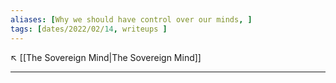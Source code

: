 ```yaml
---
aliases: [Why we should have control over our minds, ]
tags: [dates/2022/02/14, writeups ]
---
```

↖️ [[The Sovereign Mind|The Sovereign Mind]]

---
 